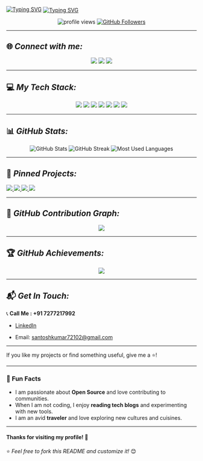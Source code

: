 <!-- Banner Image -->
<p align="center">
<!--   <img src="https://your-banner-image-url.com" alt="Banner" width="100%" /> -->
</p>


[![Typing SVG](https://readme-typing-svg.demolab.com?font=Fira+Code&pause=1000&width=435&lines=Hey!+I'm+Santosh+Kumar+Gupta)](https://git.io/typing-svg)
<a href="https://git.io/typing-svg">
  <img src="https://readme-typing-svg.demolab.com?font=Fira+Code&pause=1000&width=435&lines=I'm+a+Java+Full+Stack+Developer+&color=FF0000" alt="Typing SVG" align="center" />
</a>


<p align="center">
  <img src="https://komarev.com/ghpvc/?username=santosh5358&label=Profile%20Views&color=0e75b6&style=flat" alt="profile views" />
  <a href="https://github.com/santosh5358?tab=followers">
    <img src="https://img.shields.io/github/followers/santosh5358?label=Followers&style=social" alt="GitHub Followers">
  </a>
</p>

---

## 🌐 *Connect with me:*
<p align="center">
  <a href="https://www.linkedin.com/in/santoshgupta21"><img src="https://img.shields.io/badge/LinkedIn-blue?style=for-the-badge&logo=linkedin" /></a>
  <a href="https://www.hackerrank.com/profile/santoshkumar7211"><img src="https://img.shields.io/badge/HackerRank-blue?style=for-the-badge&logo=hackerrank"/></a>
  <a href="mailto:santoshkumar72102@gmail.com"><img src="https://img.shields.io/badge/Email-D14836?style=for-the-badge&logo=gmail" /></a>
</p>

---

## 💻 *My Tech Stack:*
<p align="center">
    <img src="https://img.shields.io/badge/Java-3776AB?style=for-the-badge&logo=java&logoColor=white" />
  <img src="https://img.shields.io/badge/SpringBoot-6DB33F?style=for-the-badge&logo=springboot&logoColor=white" />
  <img src="https://img.shields.io/badge/Angular-DD0031?style=for-the-badge&logo=angular&logoColor=white" />
  <img src="https://img.shields.io/badge/JavaScript-F7DF1E?style=for-the-badge&logo=javascript&logoColor=black" />
  <img src="https://img.shields.io/badge/Node.js-339933?style=for-the-badge&logo=node.js&logoColor=white" />
  <img src="https://img.shields.io/badge/MySQL-4479A1?style=for-the-badge&logo=mysql&logoColor=white" />
  <img src="https://img.shields.io/badge/MongoDB-47A248?style=for-the-badge&logo=mongodb&logoColor=white" />
</p>

---

## 📊 *GitHub Stats:*
<p align="center">
  <img src="https://github-readme-stats.vercel.app/api?username=santosh5358&show_icons=true&theme=radical" alt="GitHub Stats" />
  <img src="https://github-readme-streak-stats.herokuapp.com/?user=santosh5358&theme=radical" alt="GitHub Streak" />
  <img src="https://github-readme-stats.vercel.app/api/top-langs/?username=santosh5358&layout=compact&theme=radical" alt="Most Used Languages" />
</p>

---

## 🚀 *Pinned Projects:*
<p align="left">
  <a href="https://github.com/Santosh5358/Patient-Monitoring-System">
    <img src="https://github-readme-stats.vercel.app/api/pin/?username=santosh5358&repo=Patient-Monitoring-System&theme=radical" />
  </a>
  <a href="https://github.com/Santosh5358/PHARMACY-MANAGEMENT">
    <img src="https://github-readme-stats.vercel.app/api/pin/?username=santosh5358&repo=PHARMACY-MANAGEMENT&theme=radical" />
  </a>
  <a href="https://github.com/Santosh5358/chatApp">
    <img src="https://github-readme-stats.vercel.app/api/pin/?username=santosh5358&repo=chatApp&theme=radical" />
  </a>
  <a href="https://github.com/Santosh5358/Movie-Ticket-Booking-Website">
    <img src="https://github-readme-stats.vercel.app/api/pin/?username=santosh5358&repo=Movie-Ticket-Booking-Website&theme=radical" />
  </a>
</p>

---

## 📅 *GitHub Contribution Graph:*
<p align="center">
  <img src="https://github-readme-activity-graph.vercel.app/graph?username=santosh5358&theme=redical" />
</p>

---

## 🏆 *GitHub Achievements:*
<p align="center">
  <img src="https://github-profile-trophy.vercel.app/?username=santosh5358&theme=radical&column=3" />
</p>

---

## 📬 *Get In Touch:*
📞 **Call Me : +91 7277217992**
- [LinkedIn](https://www.linkedin.com/in/santosh5358/)

- Email: santoshkumar72102@gmail.com

---

If you like my projects or find something useful, give me a ⭐!

---

### 🔔 Fun Facts

- I am passionate about **Open Source** and love contributing to communities.
- When I am not coding, I enjoy **reading tech blogs** and experimenting with new tools.
- I am an avid **traveler** and love exploring new cultures and cuisines.

---

#### Thanks for visiting my profile! 🌟

⭐ *Feel free to fork this README and customize it!* 😊
